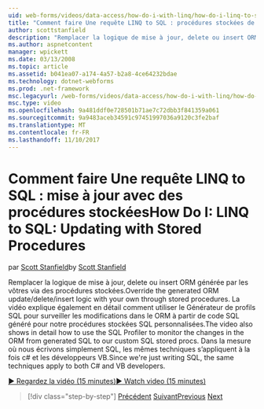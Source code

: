 ```yaml
---
uid: web-forms/videos/data-access/how-do-i-with-linq/how-do-i-linq-to-sql-updating-with-stored-procedures
title: "Comment faire Une requête LINQ to SQL : procédures stockées de mise à jour avec | Documents Microsoft"
author: scottstanfield
description: "Remplacer la logique de mise à jour, delete ou insert ORM générée par les vôtres via des procédures stockées. La vidéo montre également en détail comment utiliser le Générateur de profils SQL pour..."
ms.author: aspnetcontent
manager: wpickett
ms.date: 03/13/2008
ms.topic: article
ms.assetid: b041ea07-a174-4a57-b2a8-4ce64232bdae
ms.technology: dotnet-webforms
ms.prod: .net-framework
msc.legacyurl: /web-forms/videos/data-access/how-do-i-with-linq/how-do-i-linq-to-sql-updating-with-stored-procedures
msc.type: video
ms.openlocfilehash: 9a481ddf0e728501b71ae7c72dbb3f841359a061
ms.sourcegitcommit: 9a9483aceb34591c97451997036a9120c3fe2baf
ms.translationtype: MT
ms.contentlocale: fr-FR
ms.lasthandoff: 11/10/2017
---
```

<a name="how-do-i-linq-to-sql-updating-with-stored-procedures"></a><span data-ttu-id="4f089-104">Comment faire Une requête LINQ to SQL : mise à jour avec des procédures stockées</span><span class="sxs-lookup"><span data-stu-id="4f089-104">How Do I: LINQ to SQL: Updating with Stored Procedures</span></span>
====================
<span data-ttu-id="4f089-105">par [Scott Stanfield](https://github.com/scottstanfield)</span><span class="sxs-lookup"><span data-stu-id="4f089-105">by [Scott Stanfield](https://github.com/scottstanfield)</span></span>

<span data-ttu-id="4f089-106">Remplacer la logique de mise à jour, delete ou insert ORM générée par les vôtres via des procédures stockées.</span><span class="sxs-lookup"><span data-stu-id="4f089-106">Override the generated ORM update/delete/insert logic with your own through stored procedures.</span></span> <span data-ttu-id="4f089-107">La vidéo explique également en détail comment utiliser le Générateur de profils SQL pour surveiller les modifications dans le ORM à partir de code SQL généré pour notre procédures stockées SQL personnalisées.</span><span class="sxs-lookup"><span data-stu-id="4f089-107">The video also shows in detail how to use the SQL Profiler to monitor the changes in the ORM from generated SQL to our custom SQL stored procs.</span></span> <span data-ttu-id="4f089-108">Dans la mesure où nous écrivons simplement SQL, les mêmes techniques s’appliquent à la fois c# et les développeurs VB.</span><span class="sxs-lookup"><span data-stu-id="4f089-108">Since we're just writing SQL, the same techniques apply to both C# and VB developers.</span></span>

[<span data-ttu-id="4f089-109">&#9654; Regardez la vidéo (15 minutes)</span><span class="sxs-lookup"><span data-stu-id="4f089-109">&#9654; Watch video (15 minutes)</span></span>](https://channel9.msdn.com/Blogs/ASP-NET-Site-Videos/how-do-i-linq-to-sql-updating-with-stored-procedures)

>[!div class="step-by-step"]
<span data-ttu-id="4f089-110">[Précédent](how-do-i-linq-to-sql-using-stored-procedures.md)
[Suivant](how-do-i-linq-to-sql-executing-arbitrary-sql.md)</span><span class="sxs-lookup"><span data-stu-id="4f089-110">[Previous](how-do-i-linq-to-sql-using-stored-procedures.md)
[Next](how-do-i-linq-to-sql-executing-arbitrary-sql.md)</span></span>
